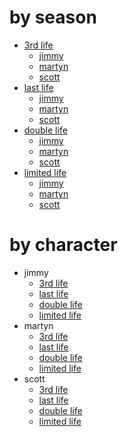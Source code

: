# by season
- [3rd life](https://github.com/goldstargloww/gold-screams-into-the-void/tree/main/character%20designs/traffic%20lives/3rd%20life)
    - [jimmy](https://github.com/goldstargloww/gold-screams-into-the-void/blob/main/character%20designs/traffic%20lives/3rd%20life/jimmy/notes.md)
    - [martyn](https://github.com/goldstargloww/gold-screams-into-the-void/blob/main/character%20designs/traffic%20lives/3rd%20life/martyn/notes.md)
    - [scott](https://github.com/goldstargloww/gold-screams-into-the-void/blob/main/character%20designs/traffic%20lives/3rd%20life/scott/notes.md)
- [last life](https://github.com/goldstargloww/gold-screams-into-the-void/tree/main/character%20designs/traffic%20lives/last%20%20life)
    - [jimmy](https://github.com/goldstargloww/gold-screams-into-the-void/tree/main/character%20designs/traffic%20lives/last%20%20life/jimmy/notes.md)
    - [martyn](https://github.com/goldstargloww/gold-screams-into-the-void/tree/main/character%20designs/traffic%20lives/last%20%20life/martyn/notes.md)
    - [scott](https://github.com/goldstargloww/gold-screams-into-the-void/tree/main/character%20designs/traffic%20lives/last%20%20life/scott/notes.md)
- [double life](https://github.com/goldstargloww/gold-screams-into-the-void/tree/main/character%20designs/traffic%20lives/double%20life)
    - [jimmy](https://github.com/goldstargloww/gold-screams-into-the-void/tree/main/character%20designs/traffic%20lives/double%20%20life/jimmy/notes.md)
    - [martyn](https://github.com/goldstargloww/gold-screams-into-the-void/tree/main/character%20designs/traffic%20lives/double%20%20life/martyn/notes.md)
    - [scott](https://github.com/goldstargloww/gold-screams-into-the-void/tree/main/character%20designs/traffic%20lives/double%20%20life/scott/notes.md)
- [limited life](https://github.com/goldstargloww/gold-screams-into-the-void/tree/main/character%20designs/traffic%20lives/limited%20life)
    - [jimmy](https://github.com/goldstargloww/gold-screams-into-the-void/tree/main/character%20designs/traffic%20lives/limited%20%20life/jimmy/notes.md)
    - [martyn](https://github.com/goldstargloww/gold-screams-into-the-void/tree/main/character%20designs/traffic%20lives/limited%20%20life/martyn/notes.md)
    - [scott](https://github.com/goldstargloww/gold-screams-into-the-void/tree/main/character%20designs/traffic%20lives/limited%20%20life/scott/notes.md)
# by character
- jimmy
  - [3rd life](https://github.com/goldstargloww/gold-screams-into-the-void/blob/main/character%20designs/traffic%20lives/3rd%20life/jimmy/notes.md)
  - [last life](https://github.com/goldstargloww/gold-screams-into-the-void/tree/main/character%20designs/traffic%20lives/last%20%20life/jimmy/notes.md)
  - [double life](https://github.com/goldstargloww/gold-screams-into-the-void/tree/main/character%20designs/traffic%20lives/double%20%20life/jimmy/notes.md)
  - [limited life](https://github.com/goldstargloww/gold-screams-into-the-void/tree/main/character%20designs/traffic%20lives/limited%20%20life/jimmy/notes.md)
- martyn
  - [3rd life](https://github.com/goldstargloww/gold-screams-into-the-void/blob/main/character%20designs/traffic%20lives/3rd%20life/martyn/notes.md)
  - [last life](https://github.com/goldstargloww/gold-screams-into-the-void/tree/main/character%20designs/traffic%20lives/last%20%20life/martyn/notes.md)
  - [double life](https://github.com/goldstargloww/gold-screams-into-the-void/tree/main/character%20designs/traffic%20lives/double%20%20life/martyn/notes.md)
  - [limited life](https://github.com/goldstargloww/gold-screams-into-the-void/tree/main/character%20designs/traffic%20lives/limited%20%20life/martyn/notes.md)
- scott
  - [3rd life](https://github.com/goldstargloww/gold-screams-into-the-void/blob/main/character%20designs/traffic%20lives/3rd%20life/scott/notes.md)
  - [last life](https://github.com/goldstargloww/gold-screams-into-the-void/tree/main/character%20designs/traffic%20lives/last%20%20life/scott/notes.md)
  - [double life](https://github.com/goldstargloww/gold-screams-into-the-void/tree/main/character%20designs/traffic%20lives/double%20%20life/scott/notes.md)
  - [limited life](https://github.com/goldstargloww/gold-screams-into-the-void/tree/main/character%20designs/traffic%20lives/limited%20%20life/scott/notes.md)

